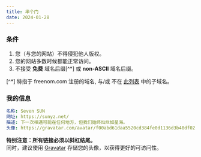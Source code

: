 ```yaml
---
title: 串个门
date: 2024-01-28
---
```


### 条件

1. 您（与您的网站）不得侵犯他人版权。
2. 您的网站多数时候都能正常访问。
3. 不接受 **免费** 域名后缀[^*] 或 **non-ASCII** 域名后缀。

[^*] 特指于 freenom.com 注册的域名, 与/或 不在 [此列表](https://publicsuffix.org/list/public_suffix_list.dat) 中的子域名。

### 我的信息

```yaml
名称: Seven SUN
网址: https://sunyz.net/
描述: 下一次相遇可能在任何地方，但我们始终灿烂如星海。
头像: https://gravatar.com/avatar/f00abd61daa5520cd384fe0d1136d3b40df021ac87089061fe99b4a3f74dc9a2/
```

**特别注意：所有链接必须以斜杠结尾。**  
同时，建议使用 [Gravatar](https://gravatar.com) 存储您的头像，以获得更好的可访问性。

